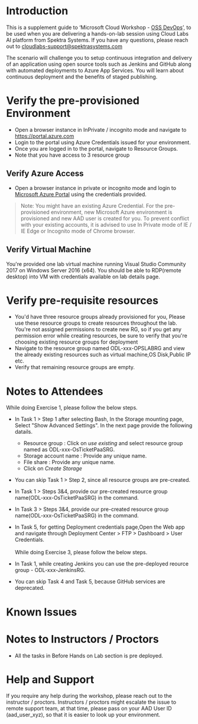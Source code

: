 # Introduction

This is a supplement guide to ‘Microsoft Cloud Workshop - [OSS DevOps](https://github.com/Microsoft/MCW-OSS-DevOps/blob/master/Hands-on%20lab/HOL%20step-by-step%20-%20OSS%20DevOps.md)’, to be used when you are delivering a hands-on-lab session using Cloud Labs AI platform from Spektra Systems. If you have any questions, please reach out to cloudlabs-support@spektrasystems.com

The scenario will challenge you to setup continuous integration and delivery of an application using open source tools such as Jenkins and GitHub along with automated deployments to Azure App Services. You will learn about continuous deployment and the benefits of staged publishing.

# Verify the pre-provisioned Environment

* Open a browser instance in InPrivate / incognito mode and navigate to https://portal.azure.com 
* Login to the portal using Azure Credentials issued for your environment.  
* Once you are logged in to the portal, navigate to Resource Groups. 
* Note that you have access to 3 resource group  


## Verify Azure Access

* Open a browser instance in private or incognito mode and login to [Microsoft Azure Portal](https://portal.azure.com) using the credentials provided.

> Note: You might have an existing Azure Credential. For the pre-provisioned environment, new Microsoft Azure environment is provisioned and new AAD user is created for you. To prevent conflict with your existing accounts, it is advised to use In Private mode of IE / IE Edge or Incognito mode of Chrome browser.

## Verify Virtual Machine

You're provided one lab virtual machine running Visual Studio Community 2017 on Windows Server 2016 (x64). You should be able to RDP(remote desktop) into VM with credentials available on lab details page.


# Verify pre-requisite resources
* You'd have three resource groups already provisioned for you, Please use these resource groups to create resources throughout the lab. You're not assigned permissions to create new RG, so if you get any permission error while creating resources, be sure to verify that you're choosing existing resource groups for deployment
* Navigate to the resource group named ODL-xxx-OPSLABRG and view the already existing resources such as virtual machine,OS Disk,Public IP etc.
* Verify that remaining resource groups are empty.

# Notes to Attendees
While doing Exercise 1, please follow the below steps.
* In Task 1 > Step 1 after selecting Bash, In the Storage mounting page, Select "Show Advanced Settings". In the next page provide the following datails.
    * Resource group : Click on *use existing* and select resource group named as ODL-xxx-OsTicketPaaSRG.
    * Storage account name : Provide any unique name.
    * File share : Provide any unique name.
    * Click on *Create Storage*
   
* You can skip Task 1 > Step 2, since all resource groups are pre-created. 
* In Task 1 > Steps 3&4, provide our pre-created resource group name(ODL-xxx-OsTicketPaaSRG) in the command.
* In Task 3 > Steps 3&4, provide our pre-created resource group name(ODL-xxx-OsTicketPaaSRG) in the command.
* In Task 5, for getting Deployment credentials page,Open the Web app and navigate through Deployment Center > FTP > Dashboard > User Credentials.</br></br> 
While doing Exercise 3, please follow the below steps.
* In Task 1, while creating Jenkins you can use the pre-deployed reource group - ODL-xxx-JenkinsRG.
* You can skip Task 4 and Task 5, because GitHub services are deprecated.
    
# Known Issues

# Notes to Instructors / Proctors

* All the tasks in Before Hands on Lab section is pre deployed.


# Help and Support

If you require any help during the workshop, please reach out to the instructor / proctors. Instructors / proctors might escalate the issue to remote support team, at that time, please pass on your AAD User ID (aad_user_xyz), so that it is easier to look up your environment.


